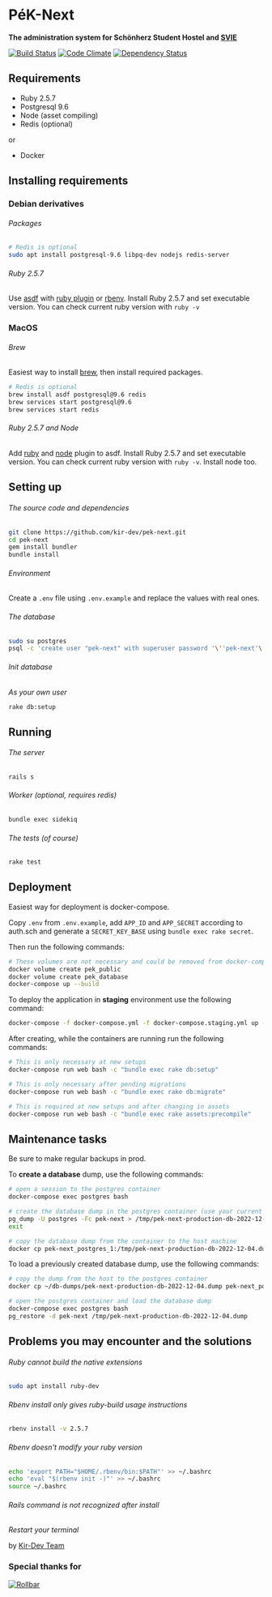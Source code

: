 # PéK-Next

**The administration system for Schönherz Student Hostel and [SVIE](https://svie.hu/)**

[![Build Status](https://travis-ci.org/kir-dev/pek-next.png?branch=master)](https://travis-ci.org/kir-dev/pek-next)
[![Code Climate](https://codeclimate.com/github/kir-dev/pek-next.png)](https://codeclimate.com/github/kir-dev/pek-next)
[![Dependency Status](https://gemnasium.com/kir-dev/pek-next.png)](https://gemnasium.com/kir-dev/pek-next)

## Requirements

- Ruby 2.5.7
- Postgresql 9.6
- Node (asset compiling)
- Redis (optional)

or

- Docker

## Installing requirements

### Debian derivatives

###### Packages

```bash
# Redis is optional
sudo apt install postgresql-9.6 libpq-dev nodejs redis-server
```

###### Ruby 2.5.7

Use [asdf](https://asdf-vm.github.io/asdf/#/core-manage-asdf-vm) with [ruby plugin](https://github.com/asdf-vm/asdf-ruby) or [rbenv](https://github.com/rbenv/rbenv). Install Ruby 2.5.7 and set executable version. You can check current ruby version with `ruby -v`

### MacOS

###### Brew

Easiest way to install [brew](https://brew.sh), then install required packages.

```bash
# Redis is optional
brew install asdf postgresql@9.6 redis
brew services start postgresql@9.6
brew services start redis
```

###### Ruby 2.5.7 and Node

Add [ruby](https://github.com/asdf-vm/asdf-ruby) and [node](https://github.com/asdf-vm/asdf-nodejs) plugin to asdf. Install Ruby 2.5.7 and set executable version. You can check current ruby version with `ruby -v`. Install node too.

## Setting up

###### The source code and dependencies

```bash
git clone https://github.com/kir-dev/pek-next.git
cd pek-next
gem install bundler
bundle install
```

###### Environment

Create a `.env` file using `.env.example` and replace the values with real ones.

###### The database

```bash
sudo su postgres
psql -c 'create user "pek-next" with superuser password '\''pek-next'\'';'
```

###### Init database

_As your own user_

```bash
rake db:setup
```

## Running

###### The server

```bash
rails s
```

###### Worker (optional, requires redis)

```bash
bundle exec sidekiq
```

###### The tests (of course)

```bash
rake test
```

## Deployment

Easiest way for deployment is docker-compose.

Copy `.env` from `.env.example`, add `APP_ID` and `APP_SECRET` according to auth.sch and generate a `SECRET_KEY_BASE` using `bundle exec rake secret`.

Then run the following commands:

```bash
# These volumes are not necessary and could be removed from docker-compose, but a named volume easier to find later on
docker volume create pek_public
docker volume create pek_database
docker-compose up --build
```

To deploy the application in **staging** environment use the following command:

```bash
docker-compose -f docker-compose.yml -f docker-compose.staging.yml up -d --build
```

After creating, while the containers are running run the following commands:

```bash
# This is only necessary at new setups
docker-compose run web bash -c "bundle exec rake db:setup"

# This is only necessary after pending migrations
docker-compose run web bash -c "bundle exec rake db:migrate"

# This is required at new setups and after changing in assets
docker-compose run web bash -c "bundle exec rake assets:precompile"
```

## Maintenance tasks

Be sure to make regular backups in prod.

To **create a database** dump, use the following commands:

```bash
# open a session to the postgres container
docker-compose exec postgres bash

# create the database dump in the postgres container (use your current date),then exit
pg_dump -U postgres -Fc pek-next > /tmp/pek-next-production-db-2022-12-04.dump
exit

# copy the database dump from the container to the host machine
docker cp pek-next_postgres_1:/tmp/pek-next-production-db-2022-12-04.dump ~/db-dumps
```
To load a previously created database dump, use the following commands:
```bash
# copy the dump from the host to the postgres container
docker cp ~/db-dumps/pek-next-production-db-2022-12-04.dump pek-next_postgres_1:/tmp

# open the postgres container and load the database dump 
docker-compose exec postgres bash
pg_restore -d pek-next /tmp/pek-next-production-db-2022-12-04.dump
```

## Problems you may encounter and the solutions

###### Ruby cannot build the native extensions

```bash
sudo apt install ruby-dev
```

###### Rbenv install only gives ruby-build usage instructions

```bash
rbenv install -v 2.5.7
```

###### Rbenv doesn't modify your ruby version

```bash
echo 'export PATH="$HOME/.rbenv/bin:$PATH"' >> ~/.bashrc
echo 'eval "$(rbenv init -)"' >> ~/.bashrc
source ~/.bashrc
```

###### Rails command is not recognized after install

_Restart your terminal_

by [Kir-Dev Team](https://kir-dev.sch.bme.hu/)

### Special thanks for

[![Rollbar](public/img/rollbar.png)](https://rollbar.com/)
